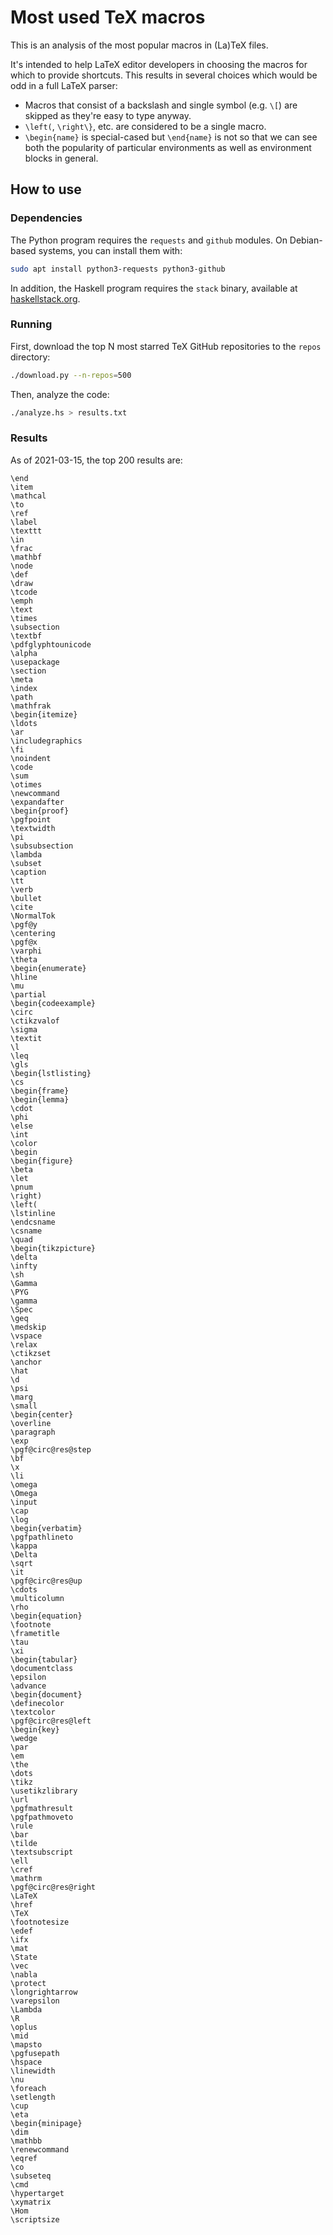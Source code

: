 # Most used TeX macros

This is an analysis of the most popular macros in (La)TeX files.

It's intended to help LaTeX editor developers in choosing the macros for which to provide shortcuts. This results in several choices which would be odd in a full LaTeX parser:

* Macros that consist of a backslash and single symbol (e.g. `\[`) are skipped as they're easy to type anyway.
* `\left(`, `\right\}`, etc. are considered to be a single macro.
* `\begin{name}` is special-cased but `\end{name}` is not so that we can see both the popularity of particular environments as well as environment blocks in general.

## How to use

### Dependencies

The Python program requires the `requests` and `github` modules. On Debian-based systems, you can install them with:

```sh
sudo apt install python3-requests python3-github
```

In addition, the Haskell program requires the `stack` binary, available at [haskellstack.org](https://haskellstack.org/).

### Running

First, download the top N most starred TeX GitHub repositories to the `repos` directory:

```sh
./download.py --n-repos=500
```

Then, analyze the code:

```sh
./analyze.hs > results.txt
```

### Results

As of 2021-03-15, the top 200 results are:

```
\end
\item
\mathcal
\to
\ref
\label
\texttt
\in
\frac
\mathbf
\node
\def
\draw
\tcode
\emph
\text
\times
\subsection
\textbf
\pdfglyphtounicode
\alpha
\usepackage
\section
\meta
\index
\path
\mathfrak
\begin{itemize}
\ldots
\ar
\includegraphics
\fi
\noindent
\code
\sum
\otimes
\newcommand
\expandafter
\begin{proof}
\pgfpoint
\textwidth
\pi
\subsubsection
\lambda
\subset
\caption
\tt
\verb
\bullet
\cite
\NormalTok
\pgf@y
\centering
\pgf@x
\varphi
\theta
\begin{enumerate}
\hline
\mu
\partial
\begin{codeexample}
\circ
\ctikzvalof
\sigma
\textit
\l
\leq
\gls
\begin{lstlisting}
\cs
\begin{frame}
\begin{lemma}
\cdot
\phi
\else
\int
\color
\begin
\begin{figure}
\beta
\let
\pnum
\right)
\left(
\lstinline
\endcsname
\csname
\quad
\begin{tikzpicture}
\delta
\infty
\sh
\Gamma
\PYG
\gamma
\Spec
\geq
\medskip
\vspace
\relax
\ctikzset
\anchor
\hat
\d
\psi
\marg
\small
\begin{center}
\overline
\paragraph
\exp
\pgf@circ@res@step
\bf
\x
\li
\omega
\Omega
\input
\cap
\log
\begin{verbatim}
\pgfpathlineto
\kappa
\Delta
\sqrt
\it
\pgf@circ@res@up
\cdots
\multicolumn
\rho
\begin{equation}
\footnote
\frametitle
\tau
\xi
\begin{tabular}
\documentclass
\epsilon
\advance
\begin{document}
\definecolor
\textcolor
\pgf@circ@res@left
\begin{key}
\wedge
\par
\em
\the
\dots
\tikz
\usetikzlibrary
\url
\pgfmathresult
\pgfpathmoveto
\rule
\bar
\tilde
\textsubscript
\ell
\cref
\mathrm
\pgf@circ@res@right
\LaTeX
\href
\TeX
\footnotesize
\edef
\ifx
\mat
\State
\vec
\nabla
\protect
\longrightarrow
\varepsilon
\Lambda
\R
\oplus
\mid
\mapsto
\pgfusepath
\hspace
\linewidth
\nu
\foreach
\setlength
\cup
\eta
\begin{minipage}
\dim
\mathbb
\renewcommand
\eqref
\co
\subseteq
\cmd
\hypertarget
\xymatrix
\Hom
\scriptsize
```
